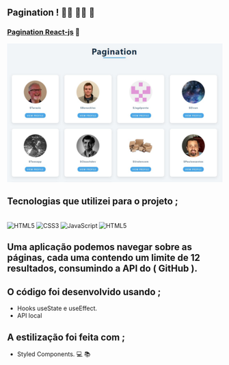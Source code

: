 ## Pagination !  👨‍🦱 👨‍🦰 👩

### [Pagination React-js](https://alisson-aguiars2k.github.io/pagination-react-js/) 🔗

![](./src/assets/images/pagination.jpg)



## Tecnologias que utilizei para o projeto ;  
<div style="display: inline_block"><br>
    <img  align="center" src="https://cdn.jsdelivr.net/gh/devicons/devicon/icons/html5/html5-original-wordmark.svg" heigth="30" width="40"alt="HTML5">
    <img  align="center" src="https://cdn.jsdelivr.net/gh/devicons/devicon/icons/css3/css3-original-wordmark.svg" heigth="30" width="40"alt="CSS3">
    <img  align="center" src="https://cdn.jsdelivr.net/gh/devicons/devicon/icons/javascript/javascript-original.svg" heigth="30" width="40"alt="JavaScript">
    <img  align="center" src="https://cdn.jsdelivr.net/gh/devicons/devicon/icons/react/react-original-wordmark.svg" heigth="30" width="40"alt="HTML5">
</div>

## Uma aplicação podemos navegar sobre as páginas, cada uma contendo um limite de 12 resultados, consumindo a API do ( GitHub ).
## O código foi desenvolvido usando ;
- Hooks useState e useEffect.
- API local
## A estilização foi feita com ;
- Styled Components. 💻 📚
<br>
